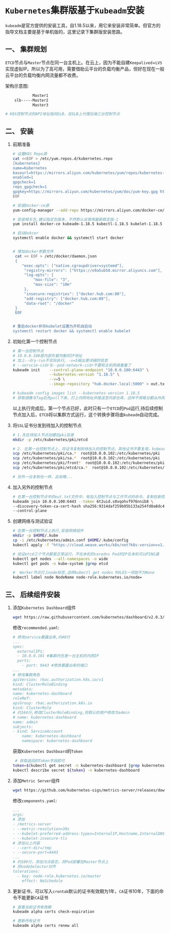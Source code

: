 # `Kubernetes`集群版基于`Kubeadm`安装

`kubeadm`是官方提供的安装工具，自1.18.5以来，用它来安装非常简单。但官方的指导文档主要是基于单机版的，这里记录下集群版安装思路。

## 一、 集群规划

`ETCD`节点与`Master`节点在同一台主机上。在云上，因为不能自建`Keepalived`+`LVS`实现虚拟IP。所以为了高可用，需要借助云平台的负载均衡产品，但好在现在一般云平台的负载均衡内网流量都不收费。

架构示意图:

```bash
            Master1
    slb-----Master2
            Master3

# K8S控制节点的API地址指向SLB，在SLB上代理后端三台控制节点
```

## 二、 安装

1. 前期准备

    ```bash
    # 设置K8S Repo源
    cat <<EOF > /etc/yum.repos.d/kubernetes.repo
    [kubernetes]
    name=Kubernetes
    baseurl=https://mirrors.aliyun.com/kubernetes/yum/repos/kubernetes-el7-x86_64/
    enabled=1
    gpgcheck=1
    repo_gpgcheck=1
    gpgkey=https://mirrors.aliyun.com/kubernetes/yum/doc/yum-key.gpg https://mirrors.aliyun.com/kubernetes/yum/doc/rpm-package-key.gpg
    EOF

    # 安装Docker-ce源
    yum-config-manager --add-repo https://mirrors.aliyun.com/docker-ce/linux/centos/docker-ce.repo

    # 安装相关包,建议指定包版本，不然默认会使用最新稳定版-1
    yum install docker-ce kubeadm-1.18.5 kubectl-1.18.5 kubelet-1.18.5 -y

    # 启动Dokcer
    systemctl enable docker && systemctl start docker


    # 增加docker参数文件
     cat << EOF > /etc/docker/daemon.json
     {
        "exec-opts": ["native.cgroupdriver=systemd"],
         "registry-mirrors": ["https://o9a5ub50.mirror.aliyuncs.com"],
         "log-opts": {
             "max-file": "3",
             "max-size": "10m"
         },
         "insecure-registries": ["docker.hub.com:80"],
         "add-registry": ["docker.hub.com:80"],
         "data-root": "/docker"
     }
     EOF


    # 重启docker并将kubelet设置为开机自启动
    systemctl restart docker && systemctl enable kubelet
    ```

2. 初始化第一个控制节点

    ```bash
    # 第一台控制节点
    # 10.0.0.100是内部负载均衡的IP地址
    # 加上--dry-run不实际执行, -v=5输出更详细的信息
    # --servcie-cidr与--pod-network-cidr不要和主机网络重叠了
    kubeadm init    --control-plane-endpoint "10.0.0.100:6443" \
                    --kubernetes-version "1.18.5" \
                    --v=5 \
                    --image-repository "hub.docker.local:5000" > out.txt

    # kubeadm config images list --kubernetes-version 1.18.5
    # 获取镜像与Tag后先pull下来，打上内网地址并推送至内部仓库，这样不用每台都从外网下，加快速度
    ```
    以上执行完成后，第一个节点已好，此时只有一个`ETCD`的`Pod`运行,待后续控制节点加入后，`ETCD`将以集群方式运行，这个转换步骤将由`kubeadm`自动完成。

3. 将`SSL`证书分发到待加入的控制节点

    ```bash
    # 1.先在待加入节点创建后pki目录
    mkdir -p /etc/kubernetes/pki/etcd

    # 2. 在第一台控制节点上，将证书复制到待加入的控制节点。其他证书不要复用，kubeadm会自动创建
    scp /etc/kubernetes/pki/ca.*  root@10.0.0.102:/etc/kubernetes/pki
    scp /etc/kubernetes/pki/sa.*  root@10.0.0.102:/etc/kubernetes/pki
    scp /etc/kubernetes/pki/front*  root@10.0.0.102:/etc/kubernetes/pki
    scp /etc/kubernetes/pki/etcd/ca.*  root@10.0.0.102:/etc/kubernetes/pki/etcd

    # 另外一台复制也一样，此处略...
    ```

4. 加入另外的控制节点

    ```bash
    # 在第一台控制节点中的out.txt文件中，有加入控制节点与工作节点的命令，复制在新控制节点上运行即可
    kubeadm join 10.0.0.100:6443 --token 6t2uid.s0vqohvf976nnib8 \
    --discovery-token-ca-cert-hash sha256:9314daf259b95b133a254fd0a8dc41887bc99055c5dfd082a8d41591b18cc98b \
    --control-plane
    ```

5. 创建网络与测试验证

    ```bash
    # 在第一台控制节点上执行,安装网络组件
    mkdir -p $HOME/.kube
    cp -i /etc/kubernetes/admin.conf $HOME/.kube/config
    kubectl apply -f "https://cloud.weave.works/k8s/net?k8s-version=v1.18.5"

    # 验证etcd三个节点都是正常运行，不在本机的coredns Pod的IP在本机可以PING通
    kubectl get nodes --all-namespaces -o wide
    kubectl get pods -n kube-system |grep etcd

    #  Worker节点打上node标签,这样kubectl get nodes ROLES一项就不为None
    kubectl label node NodeName node-role.kubernetes.io/node=
    ```

## 三、 后续组件安装

1. 添加`Kubernetes Dashboard`组件

    ```bash
    wget https://raw.githubusercontent.com/kubernetes/dashboard/v2.0.3/aio/deploy/recommended.yaml
    ```

    修改`recommended.yaml`:

    ```yaml
    # 修改service暴露出来,约40行
    ...
    spec:
      externalIPs:
      - 10.0.0.101 #集群内任意一台主机的内网IP
      ports:
        - port: 9443 #修改暴露出来的端口
    ...
    # 修改集群角色
    apiVersion: rbac.authorization.k8s.io/v1
    kind: ClusterRoleBinding
    metadata:
    name: kubernetes-dashboard
    roleRef:
    apiGroup: rbac.authorization.k8s.io
    kind: ClusterRole
    # 约164行,修改ClusterRoleBinding,将默认的用户修改为admin
    # name: kubernetes-dashboard
    name: admin
    subjects:
    - kind: ServiceAccount
        name: kubernetes-dashboard
        namespace: kubernetes-dashboard
    ```

    获取`Kubernetes Dashboard`的`Token`

    ```bash
     # 获取返回的Token字段即可
    token=$(kubectl get secret -n kubernetes-dashboard |grep kubernetes-dashboard-token | awk '{print $1}')
    kubectl describe secret ${token} -n kubernetes-dashboard
    ```
    

2. 添加`Metric Server`组件

    ```bash
    wget https://github.com/kubernetes-sigs/metrics-server/releases/download/v0.3.6/components.yaml
    ```

    修改`components.yaml`:

    ```yaml
    ...
    args:
    # 添加
    - /metrics-server
    - --metric-resolution=30s
    - --kubelet-preferred-address-types=InternalIP,Hostname,InternalDNS,ExternalDNS,ExternalIP
    - --kubelet-insecure-tls
    # 添加以上内容
    - --cert-dir=/tmp
    - --secure-port=4443
    ...
    # 约109行，添加污点容忍，将Pod部署在Master节点上
    # 同nodeSelector对齐
    tolerations:
      - key: node-role.kubernetes.io/master
        effect: NoSchedule
    ```



2. 更新证书，可以写入`crontab`默认的证书有效期为1年，`CA`证书10年，下面的命令不能更新`CA`证书

    ```bash
    # 查看当前证书有效期
    kubeadm alpha certs check-expiration

    # 更新所有证书
    kubeadm alpha certs renew all
    ```
